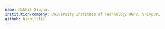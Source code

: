 ```yaml
---
name: Nikhil Singhal
institution/company: University Institute of Technology RGPV, Shivpuri
github: Nikhilsl12
---
```

